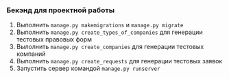 ### Бекэнд для проектной работы

1. Выполнить `manage.py makemigrations` и `manage.py migrate`
2. Выполнить `manage.py create_types_of_companies` для генерации тестовых правовых форм
3. Вылолнить `manage.py create_companies` для генерации тестовых компаний
4. Выполнить `manage.py create_requests` для генерации тестовых заявок
5. Запустить сервер командой `manage.py runserver`